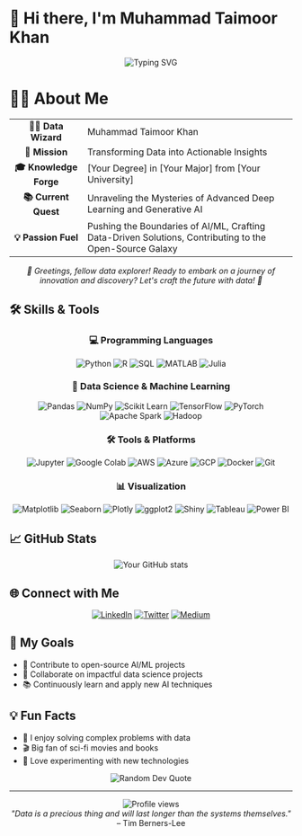 # 👋 Hi there, I'm Muhammad Taimoor Khan

<div align="center">
<img src="https://readme-typing-svg.herokuapp.com?font=Fira+Code&pause=1000&color=2E9EFF¢er=true&vCenter=true&width=435&lines=Welcome+to+my+GitHub+profile!;Data+Scientist+%7C+AI%2FML+Enthusiast;Turning+data+into+insights" alt="Typing SVG" />
</div>

# 🧑‍🔬 About Me

<div align="center">
  <table>
    <tr>
      <td align="center"><strong>👨‍💻 Data Wizard</strong></td>
      <td>Muhammad Taimoor Khan</td>
    </tr>
    <tr>
      <td align="center"><strong>🚀 Mission</strong></td>
      <td>Transforming Data into Actionable Insights</td>
    </tr>
    <tr>
      <td align="center"><strong>🎓 Knowledge Forge</strong></td>
      <td>[Your Degree] in [Your Major] from [Your University]</td>
    </tr>
    <tr>
      <td align="center"><strong>📚 Current Quest</strong></td>
      <td>Unraveling the Mysteries of Advanced Deep Learning and Generative AI</td>
    </tr>
    <tr>
      <td align="center"><strong>💡 Passion Fuel</strong></td>
      <td>Pushing the Boundaries of AI/ML, Crafting Data-Driven Solutions, Contributing to the Open-Source Galaxy</td>
    </tr>
  </table>
</div>

<div align="center">
  <i>🌟 Greetings, fellow data explorer! Ready to embark on a journey of innovation and discovery? Let's craft the future with data! 🌟</i>
</div>

## 🛠️ Skills & Tools

<div align="center">

### 💻 Programming Languages
![Python](https://img.shields.io/badge/-Python-306998?style=for-the-badge&logo=python&logoColor=white)
![R](https://img.shields.io/badge/-R-276DC3?style=for-the-badge&logo=r&logoColor=white)
![SQL](https://img.shields.io/badge/-SQL-003B57?style=for-the-badge&logo=postgresql&logoColor=white)
![MATLAB](https://img.shields.io/badge/-MATLAB-E36C0B?style=for-the-badge&logo=mathworks&logoColor=white)
![Julia](https://img.shields.io/badge/-Julia-7F2B82?style=for-the-badge&logo=julia&logoColor=white)

### 🧠 Data Science & Machine Learning
![Pandas](https://img.shields.io/badge/-Pandas-150458?style=for-the-badge&logo=pandas&logoColor=white)
![NumPy](https://img.shields.io/badge/-NumPy-013243?style=for-the-badge&logo=numpy&logoColor=white)
![Scikit Learn](https://img.shields.io/badge/-Scikit_Learn-F7931E?style=for-the-badge&logo=scikit-learn&logoColor=white)
![TensorFlow](https://img.shields.io/badge/-TensorFlow-FF6F00?style=for-the-badge&logo=tensorflow&logoColor=white)
![PyTorch](https://img.shields.io/badge/-PyTorch-EE4C2C?style=for-the-badge&logo=pytorch&logoColor=white)
![Apache Spark](https://img.shields.io/badge/-Apache_Spark-E25A1C?style=for-the-badge&logo=apache-spark&logoColor=white)
![Hadoop](https://img.shields.io/badge/-Hadoop-66CC99?style=for-the-badge&logo=hadoop&logoColor=white)

### 🛠️ Tools & Platforms
![Jupyter](https://img.shields.io/badge/-Jupyter-F37626?style=for-the-badge&logo=jupyter&logoColor=white)
![Google Colab](https://img.shields.io/badge/-Google_Colab-F9AB00?style=for-the-badge&logo=googlecolab&logoColor=white)
![AWS](https://img.shields.io/badge/-AWS-232F3E?style=for-the-badge&logo=amazonaws&logoColor=white)
![Azure](https://img.shields.io/badge/-Azure-0089D6?style=for-the-badge&logo=microsoftazure&logoColor=white)
![GCP](https://img.shields.io/badge/-GCP-4285F4?style=for-the-badge&logo=googlecloud&logoColor=white)
![Docker](https://img.shields.io/badge/-Docker-0DB7ED?style=for-the-badge&logo=docker&logoColor=white)
![Git](https://img.shields.io/badge/-Git-F05032?style=for-the-badge&logo=git&logoColor=white)

### 📊 Visualization
![Matplotlib](https://img.shields.io/badge/-Matplotlib-003B57?style=for-the-badge&logo=matplotlib&logoColor=white)
![Seaborn](https://img.shields.io/badge/-Seaborn-5D4F6F?style=for-the-badge&logo=seaborn&logoColor=white)
![Plotly](https://img.shields.io/badge/-Plotly-3B0A45?style=for-the-badge&logo=plotly&logoColor=white)
![ggplot2](https://img.shields.io/badge/-ggplot2-0099B0?style=for-the-badge&logo=ggplot2&logoColor=white)
![Shiny](https://img.shields.io/badge/-Shiny-6AB6F0?style=for-the-badge&logo=rstudio&logoColor=white)
![Tableau](https://img.shields.io/badge/-Tableau-00A3E0?style=for-the-badge&logo=tableau&logoColor=white)
![Power BI](https://img.shields.io/badge/-Power%20BI-F2C300?style=for-the-badge&logo=powerbi&logoColor=white)

</div>

## 📈 GitHub Stats

<div align="center">
<img src="https://github-readme-stats.vercel.app/api?username=MTaimoorK&show_icons=true&theme=radical" alt="Your GitHub stats" />
</div>

## 🌐 Connect with Me

<div align="center">
  
[![LinkedIn](https://img.shields.io/badge/-LinkedIn-0A66C2?style=for-the-badge&logo=linkedin&logoColor=white)](https://www.linkedin.com/in/yourprofile)
[![Twitter](https://img.shields.io/badge/-Twitter-1DA1F2?style=for-the-badge&logo=twitter&logoColor=white)](https://twitter.com/YourTwitterHandle)
[![Medium](https://img.shields.io/badge/-Medium-00AB6C?style=for-the-badge&logo=medium&logoColor=white)](https://medium.com/@yourprofile)

</div>

## 🎯 My Goals

- 🌟 Contribute to open-source AI/ML projects
- 🤝 Collaborate on impactful data science projects
- 📚 Continuously learn and apply new AI techniques

## 💡 Fun Facts

- 🧩 I enjoy solving complex problems with data
- 🎬 Big fan of sci-fi movies and books
- 🔬 Love experimenting with new technologies

<div align="center">
<img src="https://quotes-github-readme.vercel.app/api?type=horizontal&theme=radical" alt="Random Dev Quote" />
</div>

---

<div align="center">
<img src="https://komarev.com/ghpvc/?username=MTaimoorK&style=flat-square&color=blue" alt="Profile views" />
</div>

<div align="center">
<i>"Data is a precious thing and will last longer than the systems themselves."</i> – Tim Berners-Lee
</div>
